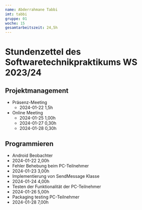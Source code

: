 ```yaml
---
name: Abderrahmane Tabbi
imt: tabbi
gruppe: 01
woche: 15
gesamtarbeitszeit: 24,5h
---
```


<!--
Jeder Eintrag stellt eine gesonderte Tätigkeit dar und ist als (Listen-)Stichpunkt unter der korrekten Kategorie einzuordnen.
Dieser ist mit dem Datum (im ISO Format) und der Dauer (in Stunden und Minuten) zu versehen (als sub-Listenstichpunkt).
Sollte sich die Arbeit an diesem Eintrag über mehrere Tage erstrecken, so können mehrere Unterpunkte genutzt werden.
Zum Beispiel:

## Dokumentation


Die Summe aller Stunden wird oben unter `gesamtarbeitszeit` im selben Format eingetragen (also z.B. 14,45h).

Die Datei wird wie folgt benannt: `stundenzettel_<woche (mit führender 0, falls einstellig>_<IMT Kürzel>.md`,
also zum Beispiel: `stundenzettel_01_maxm.md` oder `stundenzettel_10_maxm.md`.
-->

# Stundenzettel des Softwaretechnikpraktikums WS 2023/24

## Projektmanagement
- Präsenz-Meeting
    - 2024-01-22 1,5h
- Online Meeting
    - 2024-01-25 1,00h
    - 2024-01-27 0,30h
    - 2024-01-28 0,30h
## Programmieren
- Android Beobachter
 - 2024-01-22 2,00h
- Fehler Behebung beim PC-Teilnehmer
 - 2024-01-23 3,00h
- Implementierung von SendMessage Klasse
 - 2024-01-24 4,00h
- Testen der Funktionalität der PC-Teilnehmer
 - 2024-01-26 5,00h
- Packaging testing PC-Teilnehmer
 - 2024-01-28 7,00h
 

 

